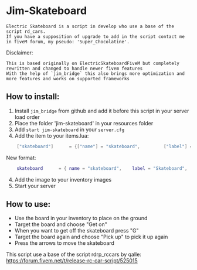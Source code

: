# Jim-Skateboard

```
Electric Skateboard is a script in develop who use a base of the script rd_cars.
If you have a supposition of upgrade to add in the script contact me in fiveM forum, my pseudo: 'Super_Chocolatine'.
```

Disclaimer:
```
This is based originally on ElectricSkateboardFiveM but completely rewritten and changed to handle newer fivem features
With the help of `jim_bridge` this also brings more optimization and more features and works on supported frameworks
```

## How to install:
1. Install `jim_bridge` from github and add it before this script in your server load order
2. Place the folder 'jim-skateboard' in your resources folder
3. Add `start jim-skateboard` in your `server.cfg`
4. Add the item to your items.lua:
```lua
	["skateboard"] 	  	= {["name"] = "skateboard",			["label"] = "Skateboard",		["weight"] = 1,    ["type"] = "item", ["image"] = "skateboard.png", 	["unique"] = true, 	["useable"] = true, 	["shouldClose"] = true,    ["combinable"] = nil,   ["description"] = ""},
```
New format:
```lua
	skateboard 	  	= { name = "skateboard",	label = "Skateboard",	weight = 1,   type = "item", image = "skateboard.png", 	unique = true, 	useable = true, 	shouldClose = true,	combinable = nil,  	description = "a jimnastic board"},
```
4. Add the image to your inventory images
5. Start your server

## How to use:
- Use the board in your inventory to place on the ground
- Target the board and choose "Get on"
- When you want to get off the skateboard press "G"
- Target the board again and choose "Pick up" to pick it up again
- Press the arrows to move the skateboard

This script use a base of the script  rdrp_rccars by qalle:
https://forum.fivem.net/t/release-rc-car-script/525015
